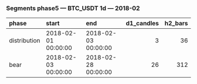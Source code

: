 ### Segments phase5 — BTC_USDT 1d — 2018-02

| phase        | start               | end                 |   d1_candles |   h2_bars |
|:-------------|:--------------------|:--------------------|-------------:|----------:|
| distribution | 2018-02-01 00:00:00 | 2018-02-03 00:00:00 |            3 |        36 |
| bear         | 2018-02-03 00:00:00 | 2018-02-28 00:00:00 |           26 |       312 |
